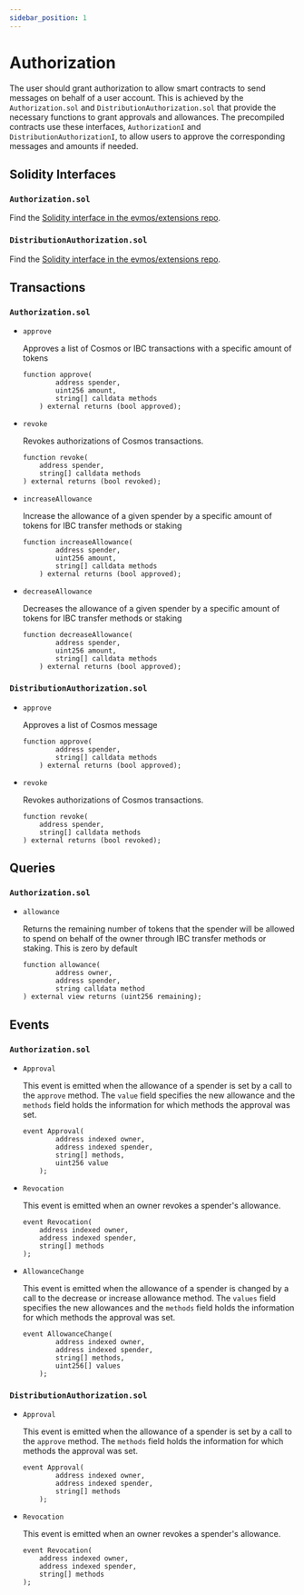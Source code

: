 ```yaml
---
sidebar_position: 1
---
```


# Authorization

The user should grant authorization to allow smart contracts
to send messages on behalf of a user account.
This is achieved by the `Authorization.sol` and `DistributionAuthorization.sol`
that provide the necessary functions to grant approvals and allowances.
The precompiled contracts use these interfaces, `AuthorizationI` and `DistributionAuthorizationI`,
to allow users to approve the corresponding messages and amounts if needed.

## Solidity Interfaces

### `Authorization.sol`

Find the [Solidity interface in the evmos/extensions repo](https://github.com/evmos/extensions/blob/main/precompiles/common/Authorization.sol).

### `DistributionAuthorization.sol`

Find the [Solidity interface in the evmos/extensions repo](https://github.com/evmos/extensions/blob/main/precompiles/common/DistributionAuthorization.sol).

## Transactions

### `Authorization.sol`

- `approve`

    Approves a list of Cosmos or IBC transactions with a specific amount of tokens

    ```solidity
    function approve(
            address spender,
            uint256 amount,
            string[] calldata methods
        ) external returns (bool approved);
    ```

- `revoke`
  
    Revokes authorizations of Cosmos transactions.

    ```solidity
    function revoke(
        address spender,
        string[] calldata methods
    ) external returns (bool revoked);
    ```

- `increaseAllowance`

    Increase the allowance of a given spender by a specific amount of tokens for IBC transfer methods or staking

    ```solidity
    function increaseAllowance(
            address spender,
            uint256 amount,
            string[] calldata methods
        ) external returns (bool approved);
    ```

- `decreaseAllowance`

    Decreases the allowance of a given spender by a specific amount of tokens for IBC transfer methods or staking

    ```solidity
    function decreaseAllowance(
            address spender,
            uint256 amount,
            string[] calldata methods
        ) external returns (bool approved);
    ```

### `DistributionAuthorization.sol`

- `approve`

    Approves a list of Cosmos message

    ```solidity
    function approve(
            address spender,
            string[] calldata methods
        ) external returns (bool approved);
    ```

- `revoke`
  
    Revokes authorizations of Cosmos transactions.

    ```solidity
    function revoke(
        address spender,
        string[] calldata methods
    ) external returns (bool revoked);
    ```

## Queries

### `Authorization.sol`

- `allowance`

    Returns the remaining number of tokens that the spender will be allowed to
    spend on behalf of the owner through IBC transfer methods or staking.
    This is zero by default

    ```solidity
    function allowance(
            address owner,
            address spender,
            string calldata method
    ) external view returns (uint256 remaining);
    ```

## Events

### `Authorization.sol`

- `Approval`

    This event is emitted when the allowance of a spender is set by a call to the `approve` method.
    The `value` field specifies the new allowance and the `methods`
    field holds the information for which methods the approval was set.

    ```solidity
    event Approval(
            address indexed owner,
            address indexed spender,
            string[] methods,
            uint256 value
        );
    ```

- `Revocation`

    This event is emitted when an owner revokes a spender's allowance.

    ```solidity
    event Revocation(
        address indexed owner,
        address indexed spender,
        string[] methods
    );
    ```

- `AllowanceChange`

    This event is emitted when the allowance of a spender is changed by a call to the decrease or increase allowance method.
    The `values` field specifies the new allowances and the `methods`
    field holds the information for which methods the approval was set.

    ```solidity
    event AllowanceChange(
            address indexed owner,
            address indexed spender,
            string[] methods,
            uint256[] values
        );
    ```

### `DistributionAuthorization.sol`

- `Approval`

    This event is emitted when the allowance of a spender is set by a call to the `approve` method.
    The `methods` field holds the information for which methods the approval was set.

    ```solidity
    event Approval(
            address indexed owner,
            address indexed spender,
            string[] methods
        );
    ```

- `Revocation`

    This event is emitted when an owner revokes a spender's allowance.

    ```solidity
    event Revocation(
        address indexed owner,
        address indexed spender,
        string[] methods
    );
    ```
